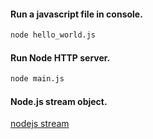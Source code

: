 #### Run a javascript file in console.

```bash
node hello_world.js
```

#### Run Node HTTP server.

```bash
node main.js
```

#### Node.js stream object.

[nodejs stream](./stream)
